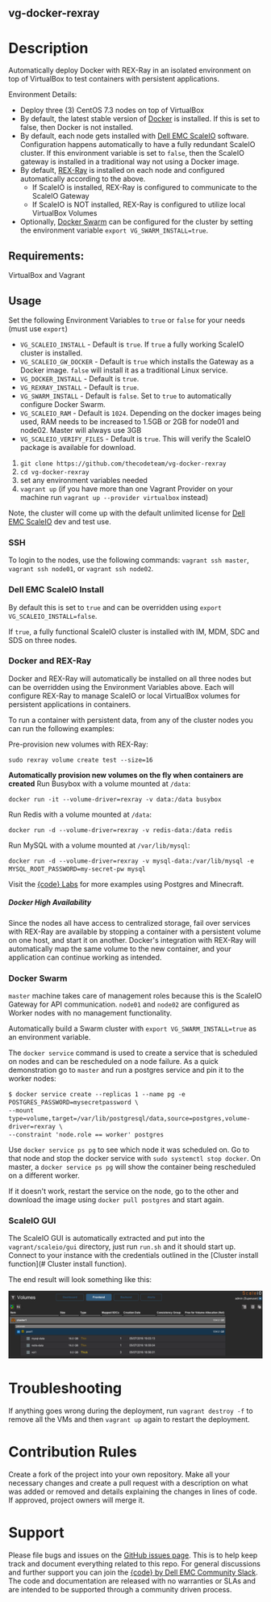 vg-docker-rexray
---------------

# Description

Automatically deploy Docker with REX-Ray in an isolated environment on top of VirtualBox to test containers with persistent applications.

Environment Details:

- Deploy three (3) CentOS 7.3 nodes on top of VirtualBox
- By default, the latest stable version of [Docker](https://docker.com) is installed. If this is set to false, then Docker is not installed.
- By default, each node gets installed with [Dell EMC ScaleIO](https://www.dellemc.com/en-us/storage/scaleio/index.htm) software. Configuration happens automatically to have a fully redundant ScaleIO cluster. If this environment variable is set to `false`, then the ScaleIO gateway is installed in a traditional way not using a Docker image.
- By default, [REX-Ray](https://github.com/codedellemc/rexray) is installed on each node and configured automatically according to the above.
  - If ScaleIO is installed, REX-Ray is configured to communicate to the ScaleIO Gateway
  - If ScaleIO is NOT installed, REX-Ray is configured to utilize local VirtualBox Volumes
- Optionally, [Docker Swarm](https://docs.docker.com/engine/swarm/) can be configured for the cluster by setting the environment variable `export VG_SWARM_INSTALL=true`.

## Requirements:

VirtualBox and Vagrant

## Usage

Set the following Environment Variables to `true` or `false` for your needs (must use `export`)

 - `VG_SCALEIO_INSTALL` - Default is `true`. If `true` a fully working ScaleIO cluster is installed.
 - `VG_SCALEIO_GW_DOCKER` - Default is `true` which installs the Gateway as a Docker image. `false` will install it as a traditional Linux service.
 - `VG_DOCKER_INSTALL` - Default is `true`.
 - `VG_REXRAY_INSTALL` - Default is `true`.
 - `VG_SWARM_INSTALL` - Default is `false`. Set to `true` to automatically configure Docker Swarm.
 - `VG_SCALEIO_RAM` - Default is `1024`. Depending on the docker images being used, RAM needs to be increased to 1.5GB or 2GB for node01 and node02. Master will always use 3GB
 - `VG_SCALEIO_VERIFY_FILES` - Default is `true`. This will verify the ScaleIO package is available for download.

1. `git clone https://github.com/thecodeteam/vg-docker-rexray`
2. `cd vg-docker-rexray`
3. set any environment variables needed
4. `vagrant up` (if you have more than one Vagrant Provider on your machine run `vagrant up --provider virtualbox` instead)

Note, the cluster will come up with the default unlimited license for [Dell EMC ScaleIO](https://www.dellemc.com/en-us/storage/scaleio/index.htm) dev and test use.

### SSH

To login to the nodes, use the following commands: `vagrant ssh master`, `vagrant ssh node01`, or `vagrant ssh node02`.

### Dell EMC ScaleIO Install

By default this is set to `true` and can be overridden using `export VG_SCALEIO_INSTALL=false`.

If `true`, a fully functional ScaleIO cluster is installed with IM, MDM, SDC and SDS on three nodes.

### Docker and REX-Ray

Docker and REX-Ray will automatically be installed on all three nodes but can be overridden using the Environment Variables above. Each will configure REX-Ray to manage ScaleIO or local VirtualBox volumes for persistent applications in containers.

To run a container with persistent data, from any of the cluster nodes you can run the following examples:

Pre-provision new volumes with REX-Ray:
```
sudo rexray volume create test --size=16
```

**Automatically provision new volumes on the fly when containers are created**
Run Busybox with a volume mounted at `/data`:
```
docker run -it --volume-driver=rexray -v data:/data busybox
```

Run Redis with a volume mounted at `/data`:
```
docker run -d --volume-driver=rexray -v redis-data:/data redis
```

Run MySQL with a volume mounted at `/var/lib/mysql`:
````
docker run -d --volume-driver=rexray -v mysql-data:/var/lib/mysql -e MYSQL_ROOT_PASSWORD=my-secret-pw mysql
````

Visit the [{code} Labs](https://github.com/thecodeteam/labs) for more examples using Postgres and Minecraft.

##### Docker High Availability

Since the nodes all have access to centralized storage, fail over services with REX-Ray are available by stopping a container with a persistent volume on one host, and start it on another. Docker's integration with REX-Ray will automatically map the same volume to the new container, and your application can continue working as intended.

### Docker Swarm

 `master` machine takes care of management roles because this is the ScaleIO Gateway for API communication. `node01` and `node02` are configured as Worker nodes with no management functionality.

Automatically build a Swarm cluster with `export VG_SWARM_INSTALL=true` as an environment variable.

The `docker service` command is used to create a service that is scheduled on nodes and can be rescheduled on a node failure. As a quick demonstration go to `master` and run a postgres service and pin it to the worker nodes:

```
$ docker service create --replicas 1 --name pg -e POSTGRES_PASSWORD=mysecretpassword \
--mount type=volume,target=/var/lib/postgresql/data,source=postgres,volume-driver=rexray \
--constraint 'node.role == worker' postgres
```

Use `docker service ps pg` to see which node it was scheduled on. Go to that node and stop the docker service with `sudo systemctl stop docker`. On master, a `docker service ps pg` will show the container being rescheduled on a different worker.

If it doesn't work, restart the service on the node, go to the other and download the image using `docker pull postgres` and start again.


### ScaleIO GUI

The ScaleIO GUI is automatically extracted and put into the `vagrant/scaleio/gui` directory, just run `run.sh` and it should start up. Connect to your instance with the credentials outlined in the [Cluster install function](# Cluster install function).

The end result will look something like this:

![alt text](docs/images/scaleio-docker-rexray.png)

# Troubleshooting

If anything goes wrong during the deployment, run `vagrant destroy -f` to remove all the VMs and then `vagrant up` again to restart the deployment.

# Contribution Rules

Create a fork of the project into your own repository. Make all your necessary changes and create a pull request with a description on what was added or removed and details explaining the changes in lines of code. If approved, project owners will merge it.

# Support

Please file bugs and issues on the [GitHub issues page](https://github.com/codedellemc/vagrant/issues). This is to help keep track and document everything related to this repo. For general discussions and further support you can join the [{code} by Dell EMC Community Slack](http://community.codedellemc.com/). The code and documentation are released with no warranties or SLAs and are intended to be supported through a community driven process.
